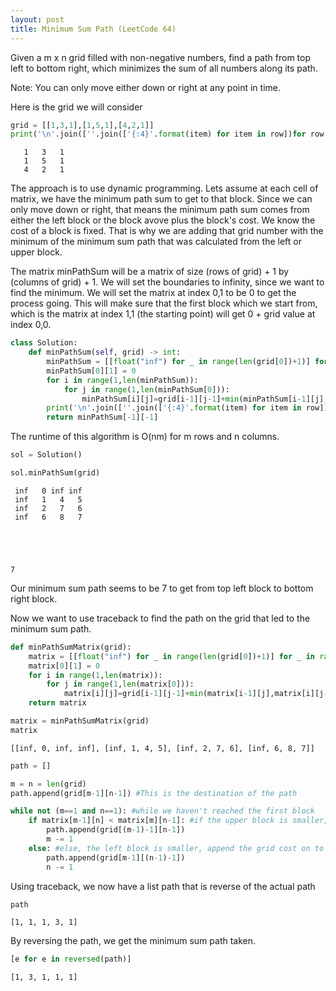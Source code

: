 ```yaml
---
layout: post
title: Minimum Sum Path (LeetCode 64)
---
```


Given a m x n grid filled with non-negative numbers, find a path from top left to bottom right, which minimizes the sum of all numbers along its path.

Note: You can only move either down or right at any point in time.

Here is the grid we will consider


```python
grid = [[1,3,1],[1,5,1],[4,2,1]]
print('\n'.join([''.join(['{:4}'.format(item) for item in row])for row in grid]))
```

       1   3   1
       1   5   1
       4   2   1


The approach is to use dynamic programming. Lets assume at each cell of matrix, we have the minimum path sum to get to that block. Since we can only move down or right, that means the minimum path sum comes from either the left block or the block avove plus the block's cost. We know the cost of a block is fixed. That is why we are adding that grid number with the minimum of the minimum sum path that was calculated from the left or upper block.

The matrix minPathSum will be a matrix of size (rows of grid) + 1 by (columns of grid) + 1. We will set the boundaries to infinity, since we want to find the minimum. We will set the matrix at index 0,1 to be 0 to get the process going. This will make sure that the first block which we start from, which is the matrix at index 1,1 (the starting point) will get 0 + grid value at index 0,0. 


```python
class Solution:
    def minPathSum(self, grid) -> int:
        minPathSum = [[float("inf") for _ in range(len(grid[0])+1)] for _ in range(len(grid)+1)]
        minPathSum[0][1] = 0
        for i in range(1,len(minPathSum)):
            for j in range(1,len(minPathSum[0])):
                minPathSum[i][j]=grid[i-1][j-1]+min(minPathSum[i-1][j],minPathSum[i][j-1])
        print('\n'.join([''.join(['{:4}'.format(item) for item in row])for row in minPathSum]))
        return minPathSum[-1][-1]
```

The runtime of this algorithm is O(nm) for m rows and n columns.


```python
sol = Solution()
```


```python
sol.minPathSum(grid)
```

     inf   0 inf inf
     inf   1   4   5
     inf   2   7   6
     inf   6   8   7





    7



Our minimum sum path seems to be 7 to get from top left block to bottom right block.

Now we want to use traceback to find the path on the grid that led to the minimum sum path.


```python
def minPathSumMatrix(grid):
    matrix = [[float("inf") for _ in range(len(grid[0])+1)] for _ in range(len(grid)+1)]
    matrix[0][1] = 0
    for i in range(1,len(matrix)):
        for j in range(1,len(matrix[0])):
            matrix[i][j]=grid[i-1][j-1]+min(matrix[i-1][j],matrix[i][j-1])
    return matrix
```


```python
matrix = minPathSumMatrix(grid)
matrix
```




    [[inf, 0, inf, inf], [inf, 1, 4, 5], [inf, 2, 7, 6], [inf, 6, 8, 7]]




```python
path = []
```


```python
m = n = len(grid)
path.append(grid[m-1][n-1]) #This is the destination of the path
```


```python
while not (m==1 and n==1): #while we haven't reached the first block
    if matrix[m-1][n] < matrix[m][n-1]: #if the upper block is smaller, append the grid cost on to path
        path.append(grid[(m-1)-1][n-1]) 
        m -= 1
    else: #else, the left block is smaller, append the grid cost on to path
        path.append(grid[m-1][(n-1)-1])
        n -= 1
```

Using traceback, we now have a list path that is reverse of the actual path


```python
path
```




    [1, 1, 1, 3, 1]



By reversing the path, we get the minimum sum path taken.


```python
[e for e in reversed(path)]
```




    [1, 3, 1, 1, 1]


